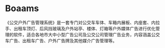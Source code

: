 # Boaams
 《公交户外广告管理系统》是一套专门对公交车车体、车箱内展板、内座套、内拉手、出租车顶灯、后风挡玻璃及户外站亭、楼体、灯箱等户外媒体广告进行优化管理的软件，适合各地市大中小型广告公司及公交公司管理广告业务，内容涵盖公交车广告、出租车广告、户外广告牌及其他媒介广告管理等。
